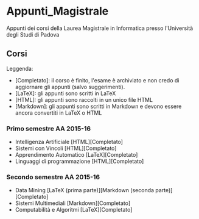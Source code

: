 # Appunti_Magistrale
Appunti dei corsi della Laurea Magistrale in Informatica presso l'Università degli Studi di Padova

## Corsi

Leggenda:

- [Completato]: il corso è finito, l'esame è archiviato e non credo di aggiornare gli appunti (salvo suggerimenti).
- [LaTeX]: gli appunti sono scritti in LaTeX
- [HTML]: gli appunti sono raccolti in un unico file HTML
- [Markdown]: gli appunti sono scritti in Markdown e devono essere ancora convertiti in LaTeX o HTML

### Primo semestre AA 2015-16

- Intelligenza Artificiale [HTML][Completato]
- Sistemi con Vincoli [HTML][Completato]
- Apprendimento Automatico [LaTeX][Completato]
- Linguaggi di programmazione [HTML][Completato]

### Secondo semestre AA 2015-16

- Data Mining [LaTeX (prima parte)][Markdown (seconda parte)][Completato]
- Sistemi Multimediali [Markdown][Completato]
- Computabilità e Algoritmi [LaTeX][Completato]
